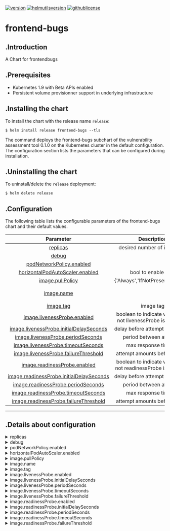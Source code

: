 
[![version](https://img.shields.io/badge/version-0.1.0-brightgreen.svg)](https://shields.io/)  [![helmutilsversion](https://img.shields.io/badge/helmutilsversion-0.1.2-orange.svg)](https://shields.io/)  [![githublicense](https://img.shields.io/badge/license-Apache_2.0-blue.svg)](https://shields.io/)

# frontend-bugs

## .Introduction
A Chart for frontendbugs

## .Prerequisites
- Kubernetes 1.9 with Beta APIs enabled
- Persistent volume provisionner support in underlying infrastructure

## .Installing the chart
To install the chart with the release name `release`:
```console
$ helm install release frontend-bugs --tls
```

The command deploys the frontend-bugs subchart of the vulnerability assessment tool 0.1.0
on the Kubernetes cluster in the default configuration. The configuration section lists
the parameters that can be configured during installation.

## .Uninstalling the chart
To uninstall/delete the `release` deployment:
```console
$ helm delete release
```

## .Configuration
The following table lists the configurable parameters of the frontend-bugs chart and their default values.


| Parameter  |	Description  |	Default |
|:----------:|:-------------:|:--------:|
| <a href='#0'>replicas</a> | desired number of instances | `2` |
| <a href='#1'>debug</a> |  | `True` |
| <a href='#2'>podNetworkPolicy.enabled</a> |  | `False` |
| <a href='#3'>horizontalPodAutoScaler.enabled</a> | bool to enable HPA | `False` |
| <a href='#4'>image.pullPolicy</a> | {'Always','IfNotPresent','Never'} | `IfNotPresent` |
| <a href='#5'>image.name</a> |  | `vulas/vulnerability-assessment-tool-frontend-bugs` |
| <a href='#6'>image.tag</a> | image tag | `3.1.7-SNAPSHOT` |
| <a href='#7'>image.livenessProbe.enabled</a> | boolean to indicate whether or not livenessProbe is activated | `True` |
| <a href='#8'>image.livenessProbe.initialDelaySeconds</a> | delay before attempt in seconds | `8` |
| <a href='#9'>image.livenessProbe.periodSeconds</a> | period between attempts | `30` |
| <a href='#10'>image.livenessProbe.timeoutSeconds</a> | max response timeout | `5` |
| <a href='#11'>image.livenessProbe.failureThreshold</a> | attempt amounts before failure | `2` |
| <a href='#12'>image.readinessProbe.enabled</a> | boolean to indicate whether or not readinessProbe is activated | `True` |
| <a href='#13'>image.readinessProbe.initialDelaySeconds</a> | delay before attempt in seconds | `5` |
| <a href='#14'>image.readinessProbe.periodSeconds</a> | period between attempts | `30` |
| <a href='#15'>image.readinessProbe.timeoutSeconds</a> | max response timeout | `5` |
| <a href='#16'>image.readinessProbe.failureThreshold</a> | attempt amounts before failure | `2` |

---
## .Details about configuration
<details closed><summary><a id='0'>replicas</a></summary>

        - description: desired number of instances
        - default: 2
```
Suggestion : number of frontendbugs replicas should
be approximatively the amount of backend replicas
in order to maximize uptime of the said service

```

<a href="#configuration" style="color:grey">Back to configurations</a>
</details>
        
<details closed><summary><a id='1'>debug</a></summary>

        - description: 
        - default: True
```
Sets logging level for shell scripts

```

<a href="#configuration" style="color:grey">Back to configurations</a>
</details>
        
<details closed><summary><a id='2'>podNetworkPolicy.enabled</a></summary>

        - description: 
        - default: False
<a href="#configuration" style="color:grey">Back to configurations</a>
</details>
        
<details closed><summary><a id='3'>horizontalPodAutoScaler.enabled</a></summary>

        - description: bool to enable HPA
        - default: False
<a href="#configuration" style="color:grey">Back to configurations</a>
</details>
        
<details closed><summary><a id='4'>image.pullPolicy</a></summary>

        - description: {'Always','IfNotPresent','Never'}
        - default: IfNotPresent
<a href="#configuration" style="color:grey">Back to configurations</a>
</details>
        
<details closed><summary><a id='5'>image.name</a></summary>

        - description: 
        - default: vulas/vulnerability-assessment-tool-frontend-bugs
<a href="#configuration" style="color:grey">Back to configurations</a>
</details>
        
<details closed><summary><a id='6'>image.tag</a></summary>

        - description: image tag
        - default: 3.1.7-SNAPSHOT
<a href="#configuration" style="color:grey">Back to configurations</a>
</details>
        
<details closed><summary><a id='7'>image.livenessProbe.enabled</a></summary>

        - description: boolean to indicate whether or not livenessProbe is activated
        - default: True
<a href="#configuration" style="color:grey">Back to configurations</a>
</details>
        
<details closed><summary><a id='8'>image.livenessProbe.initialDelaySeconds</a></summary>

        - description: delay before attempt in seconds
        - default: 8
<a href="#configuration" style="color:grey">Back to configurations</a>
</details>
        
<details closed><summary><a id='9'>image.livenessProbe.periodSeconds</a></summary>

        - description: period between attempts
        - default: 30
<a href="#configuration" style="color:grey">Back to configurations</a>
</details>
        
<details closed><summary><a id='10'>image.livenessProbe.timeoutSeconds</a></summary>

        - description: max response timeout
        - default: 5
<a href="#configuration" style="color:grey">Back to configurations</a>
</details>
        
<details closed><summary><a id='11'>image.livenessProbe.failureThreshold</a></summary>

        - description: attempt amounts before failure
        - default: 2
<a href="#configuration" style="color:grey">Back to configurations</a>
</details>
        
<details closed><summary><a id='12'>image.readinessProbe.enabled</a></summary>

        - description: boolean to indicate whether or not readinessProbe is activated
        - default: True
<a href="#configuration" style="color:grey">Back to configurations</a>
</details>
        
<details closed><summary><a id='13'>image.readinessProbe.initialDelaySeconds</a></summary>

        - description: delay before attempt in seconds
        - default: 5
<a href="#configuration" style="color:grey">Back to configurations</a>
</details>
        
<details closed><summary><a id='14'>image.readinessProbe.periodSeconds</a></summary>

        - description: period between attempts
        - default: 30
<a href="#configuration" style="color:grey">Back to configurations</a>
</details>
        
<details closed><summary><a id='15'>image.readinessProbe.timeoutSeconds</a></summary>

        - description: max response timeout
        - default: 5
<a href="#configuration" style="color:grey">Back to configurations</a>
</details>
        
<details closed><summary><a id='16'>image.readinessProbe.failureThreshold</a></summary>

        - description: attempt amounts before failure
        - default: 2
<a href="#configuration" style="color:grey">Back to configurations</a>
</details>
        